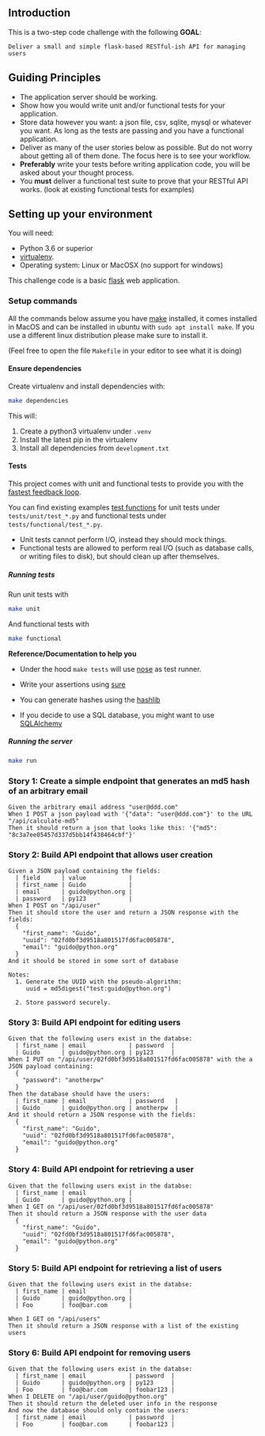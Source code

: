 
## Introduction

This is a two-step code challenge with the following **GOAL**:

    Deliver a small and simple flask-based RESTful-ish API for managing users



## Guiding Principles

* The application server should be working.
* Show how you would write unit and/or functional tests for your application.
* Store data however you want: a json file, csv, sqlite, mysql or whatever you want. As long as the tests are passing and you have a functional application.
* Deliver as many of the user stories below as possible. But do not
  worry about getting all of them done. The focus here is to see your
  workflow.
* **Preferably** write your tests before writing application code, you will be asked about your thought process.
* You **must** deliver a functional test suite to prove that your RESTful API works. (look at existing functional tests for examples)


## Setting up your environment

You will need:

- Python 3.6 or superior
- [virtualenv](http://docs.python-guide.org/en/latest/dev/virtualenvs/).
- Operating system: Linux or MacOSX (no support for windows)

This challenge code is a basic [flask](https://flask.palletsprojects.com/en/1.1.x/) web application.

### Setup commands

All the commands below assume you have
[make](https://www.gnu.org/software/make/) installed, it comes
installed in MacOS and can be installed in ubuntu with `sudo apt
install make`. If you use a different linux distribution please make
sure to install it.

(Feel free to open the file `Makefile` in your editor to see what it is doing)

#### Ensure dependencies

Create virtualenv and install dependencies with:

```bash
make dependencies
```

This will:

1. Create a python3 virtualenv under `.venv`
2. Install the latest pip in the virtualenv
3. Install all dependencies from `development.txt`


#### Tests

This project comes with unit and functional tests to provide you with
the [fastest feedback
loop](https://blog.bitsrc.io/a-guide-to-test-driven-development-tdd-shorter-feedback-loop-faster-workflow-ce5bd6b247c4).

You can find existing examples [test functions](https://nose.readthedocs.io/en/latest/writing_tests.html#test-functions) for unit tests under
`tests/unit/test_*.py` and functional tests under
`tests/functional/test_*.py`.

- Unit tests cannot perform I/O, instead they should mock things.
- Functional tests are allowed to perform real I/O (such as database calls, or writing files to disk), but should clean up after themselves.

##### Running tests

Run unit tests with

```bash
make unit
```

And functional tests with

```bash
make functional
```

**Reference/Documentation to help you**

* Under the hood `make tests` will use [nose](https://nose.readthedocs.io/en/latest/writing_tests.html#test-functions) as test runner.
* Write your assertions using [sure](https://sure.readthedocs.io/en/latest/api-reference.html#setup-teardown)

* You can generate hashes using the [hashlib](https://docs.python.org/3.6/library/hashlib.html)

* If you decide to use a SQL database, you might want to use [SQLAlchemy](https://pythonhosted.org/Flask-SQLAlchemy/)


##### Running the server

```bash
make run
```



### Story 1: Create a simple endpoint that generates an md5 hash of an arbitrary email

```gherkin
Given the arbitrary email address "user@ddd.com"
When I POST a json payload with '{"data": "user@ddd.com"}' to the URL "/api/calculate-md5"
Then it should return a json that looks like this: '{"md5": "8c3a7ee05457d337d5bb14f438464cbf"}'
```

### Story 2: Build API endpoint that allows user creation

```gherkin
Given a JSON payload containing the fields:
  | field      | value            |
  | first_name | Guido            |
  | email      | guido@python.org |
  | password   | py123            |
When I POST on "/api/user"
Then it should store the user and return a JSON response with the fields:
  {
    "first_name": "Guido",
    "uuid": "02fd0bf3d9518a801517fd6fac005878",
    "email": "guido@python.org"
  }
And it should be stored in some sort of database
```

    Notes:
      1. Generate the UUID with the pseudo-algorithm:
         uuid = md5digest("test:guido@python.org")

      2. Store password securely.

### Story 3: Build API endpoint for editing users

```gherkin
Given that the following users exist in the databse:
  | first_name | email            | password  |
  | Guido      | guido@python.org | py123     |
When I PUT on "/api/user/02fd0bf3d9518a801517fd6fac005878" with the a JSON payload containing:
  {
    "password": "anotherpw"
  }
Then the database should have the users:
  | first_name | email            | password   |
  | Guido      | guido@python.org | anotherpw  |
And it should return a JSON response with the fields:
  {
    "first_name": "Guido",
    "uuid": "02fd0bf3d9518a801517fd6fac005878",
    "email": "guido@python.org"
  }
```

### Story 4: Build API endpoint for retrieving a user

```gherkin
Given that the following users exist in the databse:
  | first_name | email            |
  | Guido      | guido@python.org |
When I GET on "/api/user/02fd0bf3d9518a801517fd6fac005878"
Then it should return a JSON response with the user data
  {
    "first_name": "Guido",
    "uuid": "02fd0bf3d9518a801517fd6fac005878",
    "email": "guido@python.org"
  }
```

### Story 5: Build API endpoint for retrieving a list of users

```gherkin
Given that the following users exist in the databse:
  | first_name | email            |
  | Guido      | guido@python.org |
  | Foo        | foo@bar.com      |

When I GET on "/api/users"
Then it should return a JSON response with a list of the existing users
```

### Story 6: Build API endpoint for removing users

```gherkin
Given that the following users exist in the databse:
  | first_name | email            | password  |
  | Guido      | guido@python.org | py123     |
  | Foo        | foo@bar.com      | foobar123 |
When I DELETE on "/api/user/guido@python.org"
Then it should return the deleted user info in the response
And now the database should only contain the users:
  | first_name | email            | password  |
  | Foo        | foo@bar.com      | foobar123 |
```
